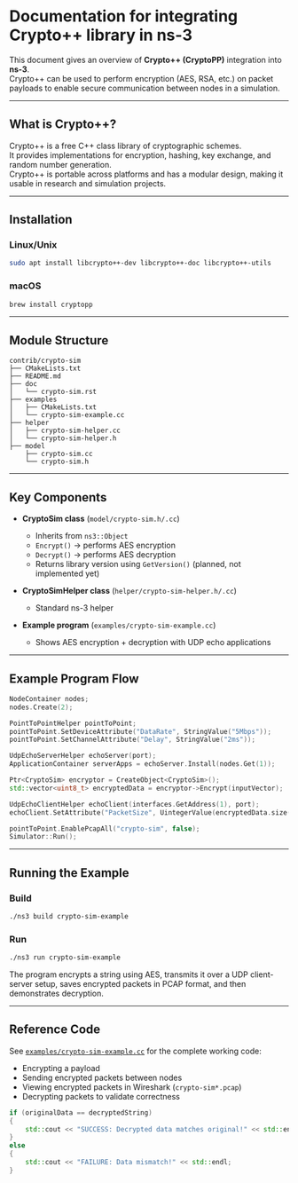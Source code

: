 # Documentation for integrating Crypto++ library in ns-3

This document gives an overview of **Crypto++ (CryptoPP)** integration into **ns-3**.  
Crypto++ can be used to perform encryption (AES, RSA, etc.) on packet payloads to enable secure communication between nodes in a simulation.

---

## What is Crypto++?

Crypto++ is a free C++ class library of cryptographic schemes.  
It provides implementations for encryption, hashing, key exchange, and random number generation.  
Crypto++ is portable across platforms and has a modular design, making it usable in research and simulation projects.  

---

## Installation

### Linux/Unix
```bash
sudo apt install libcrypto++-dev libcrypto++-doc libcrypto++-utils
````

### macOS

```bash
brew install cryptopp
```

---

## Module Structure

```
contrib/crypto-sim
├── CMakeLists.txt
├── README.md
├── doc
│   └── crypto-sim.rst
├── examples
│   ├── CMakeLists.txt
│   └── crypto-sim-example.cc
├── helper
│   ├── crypto-sim-helper.cc
│   └── crypto-sim-helper.h
├── model
    ├── crypto-sim.cc
    └── crypto-sim.h
```

---

## Key Components

* **CryptoSim class** (`model/crypto-sim.h/.cc`)

  * Inherits from `ns3::Object`
  * `Encrypt()` → performs AES encryption
  * `Decrypt()` → performs AES decryption
  * Returns library version using `GetVersion()` (planned, not implemented yet)

* **CryptoSimHelper class** (`helper/crypto-sim-helper.h/.cc`)

  * Standard ns-3 helper

* **Example program** (`examples/crypto-sim-example.cc`)

  * Shows AES encryption + decryption with UDP echo applications

---

## Example Program Flow

```cpp
NodeContainer nodes;
nodes.Create(2);

PointToPointHelper pointToPoint;
pointToPoint.SetDeviceAttribute("DataRate", StringValue("5Mbps"));
pointToPoint.SetChannelAttribute("Delay", StringValue("2ms"));

UdpEchoServerHelper echoServer(port);
ApplicationContainer serverApps = echoServer.Install(nodes.Get(1));

Ptr<CryptoSim> encryptor = CreateObject<CryptoSim>();
std::vector<uint8_t> encryptedData = encryptor->Encrypt(inputVector);

UdpEchoClientHelper echoClient(interfaces.GetAddress(1), port);
echoClient.SetAttribute("PacketSize", UintegerValue(encryptedData.size()));

pointToPoint.EnablePcapAll("crypto-sim", false);
Simulator::Run();
```

---

## Running the Example

### Build

```bash
./ns3 build crypto-sim-example
```

### Run

```bash
./ns3 run crypto-sim-example
```

The program encrypts a string using AES, transmits it over a UDP client-server setup, saves encrypted packets in PCAP format, and then demonstrates decryption.

---

## Reference Code

See [`examples/crypto-sim-example.cc`](examples/crypto-sim-example.cc) for the complete working code:

* Encrypting a payload
* Sending encrypted packets between nodes
* Viewing encrypted packets in Wireshark (`crypto-sim*.pcap`)
* Decrypting packets to validate correctness

```cpp
if (originalData == decryptedString)
{
    std::cout << "SUCCESS: Decrypted data matches original!" << std::endl;
}
else
{
    std::cout << "FAILURE: Data mismatch!" << std::endl;
}
```
